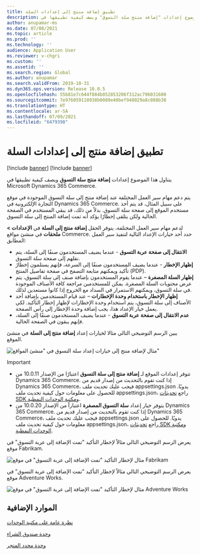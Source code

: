 ```yaml
---
title: تطبيق إضافة منتج إلى إعدادات السلة
description: يتناول هذا الموضوع إعدادات "إضافة منتج سلة التسوق" ويصف كيفية تطبيقها في Microsoft Dynamics 365 Commerce.
author: anupamar-ms
ms.date: 07/08/2021
ms.topic: article
ms.prod: ''
ms.technology: ''
audience: Application User
ms.reviewer: v-chgri
ms.custom: ''
ms.assetid: ''
ms.search.region: Global
ms.author: anupamar
ms.search.validFrom: 2019-10-31
ms.dyn365.ops.version: Release 10.0.5
ms.openlocfilehash: 55b81e7c644f884b052853206f312ac796031600
ms.sourcegitcommit: 7e976059118938b0089e40bef948029a8c088b38
ms.translationtype: HT
ms.contentlocale: ar-SA
ms.lasthandoff: 07/09/2021
ms.locfileid: "6479398"
---
```

# <a name="apply-add-product-to-cart-settings"></a>تطبيق إضافة منتج إلى إعدادات السلة

[!include [banner](includes/banner.md)]
[!include [banner](includes/preview-banner.md)]

يتناول هذا الموضوع إعدادات **إضافة منتج سلة التسوق** ويصف كيفية تطبيقها في Microsoft Dynamics 365 Commerce.

يتم دعم مهام سير العمل المختلفة عند إضافة منتج إلى سلة التسوق الموجودة في موقع التجارة الإلكترونية في Dynamics 365 Commerce. على سبيل المثال، قد يتم أخذ مستخدم الموقع إلى صفحة سلة التسوق. بدلاً من ذلك، قد يبقي المستخدم في الصفحة الحالية ولكن يتلقى إخطارًا يؤكد أنه تمت إضافة المنتج إلى سلة التسوق.

لدعم مهام سير العمل المختلفة، يتوفر الحقل **إضافة منتج إلى السلة** في **الإعدادات \> ملحقات** في منشئ مواقع Commerce. حدد أحد خيارات الإعداد التالية لتنفيذ سير العمل المطابق:

- **الانتقال إلى صفحة عربة التسوق** - عندما يضيف المستخدمون صنفًا إلى السلة، يتم نقلهم إلى صفحة سلة التسوق.
- **إظهار الإخطار** - عندما يضيف المستخدمون صنفًا إلى السرعة، فإنهم يستلمون إخطارً تأكيد ويمكنهم متابعة التصفح في صفحة تفاصيل المنتج (PDP).
- **إظهار السلة المصغرة** – عندما يقوم المستخدمون بإضافة صنف إلى سلة التسوق، يتم عرض محتويات السلة المصغرة. يمكن للمستخدمين مراجعة كافة الأصناف الموجودة في سلة التسوق، ويمكنهم الاستمرار في السداد مع الخروج إذا كانوا مستعدين لذلك.
- **إظهار الإخطار باستخدام وحدة الإخطارات** – عند قيام المستخدمين بإضافة أحد الأصناف إلى سلة التسوق، يتم استخدام وحدة الإخطارات لإظهار إخطار التأكيد. لكي يعمل خيار الإعداد هذا، يجب إضافة وحدة الإخطار إلى رأس الصفحة.
- **عدم الانتقال إلى صفحة عربة التسوق** - عندما يضيف المستخدمون صنفًا إلى السلة، فإنهم يبقون في الصفحة الحالية.

يبين الرسم التوضيحي التالي مثالا لخيارات إعداد **إضافة منتج إلى السلة** في منشئ الموقع.

![مثال لإضافة منتج إلى خيارات إعداد سلة التسوق في "منشئ المواقع"](./media/AW_sitesettings.PNG)

> [!IMPORTANT]
> - تتوفر إعدادات الموقع لـ **إضافة منتج إلى سلة التسوق** اعتبارًا من الإصدار 10.0.11 من Dynamics 365 Commerce. إذا كنت تقوم بالتحديث من إصدار قديم من Dynamics 365 Commerce، فيجب عليك تحديث ملف appsettings.json يدويًا. للحصول على معلومات حول كيفية تحديث ملف appsettings.json، راجع [تحديثات SDK ومكتبة الوحدات النمطية](e-commerce-extensibility/sdk-updates.md#update-the-appsettingsjson-file).
> - يتوفر خيار إعداد **سلة التسوق المصغرة** اعتباراً من الإصدار 10.0.20 من Dynamics 365 Commerce. إذا كنت تقوم بالتحديث من إصدار قديم من Dynamics 365 Commerce، فيجب عليك تحديث ملف appsettings.json يدويًا. للحصول على معلومات حول كيفية تحديث ملف appsettings.json، راجع [تحديثات SDK ومكتبة الوحدات النمطية](e-commerce-extensibility/sdk-updates.md#update-the-appsettingsjson-file).

يعرض الرسم التوضيحي التالي مثالاً لإخطار التأكيد "تمت الإضافة إلى عربة التسوق" في موقع Fabrikam.

![مثال لإخطار التأكيد "تمت الإضافة إلى عربة التسوق" في موقع Fabrikam](./media/ecommerce-addtocart-notifications.PNG)

يعرض الرسم التوضيحي التالي مثالاً لإخطار التأكيد "تمت الإضافة إلى عربة التسوق" في موقع Adventure Works.

![مثال لإخطار التأكيد "تمت الإضافة إلى عربة التسوق" في موقع Adventure Works](./media/AW_minicart.PNG)

## <a name="additional-resources"></a>الموارد الإضافية

[نظرة عامة على مكتبة الوحدات](starter-kit-overview.md)

[وحدة صندوق الشراء](add-buy-box.md)

[وحدة محدد المتجر](store-selector.md)
